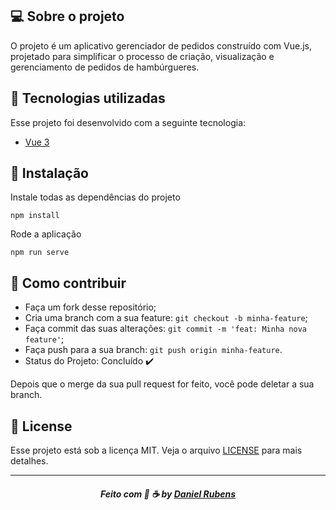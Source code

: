 ## 💻 Sobre o projeto

O projeto é um aplicativo gerenciador de pedidos construído com Vue.js, projetado para simplificar o processo de criação, visualização e gerenciamento de pedidos de hambúrgueres.

## :rocket:  Tecnologias utilizadas
Esse projeto foi desenvolvido com a seguinte tecnologia:
- [Vue 3](https://vuejs.org/)

## 💾 Instalação

Instale todas as dependências do projeto

```
npm install
```

Rode a aplicação

```
npm run serve
```



## :metal: Como contribuir

- Faça um fork desse repositório;
- Cria uma branch com a sua feature: `git checkout -b minha-feature`;
- Faça commit das suas alterações: `git commit -m 'feat: Minha nova feature'`;
- Faça push para a sua branch: `git push origin minha-feature`.
- Status do Projeto: Concluído :heavy_check_mark:


Depois que o merge da sua pull request for feito, você pode deletar a sua branch.


## 📝 License

Esse projeto está sob a licença MIT. Veja o arquivo [LICENSE](LICENSE) para mais detalhes.

---
<h5 align="center">
    Feito com 🖤 ☕  by <a href="https://danielcrubens.github.io" target="_blank">Daniel Rubens</a>
</h5>
